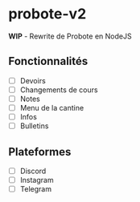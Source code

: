 # probote-v2
**WIP** - Rewrite de Probote en NodeJS

## Fonctionnalités
- [ ] Devoirs
- [ ] Changements de cours
- [ ] Notes
- [ ] Menu de la cantine
- [ ] Infos
- [ ] Bulletins

## Plateformes
- [ ] Discord
- [ ] Instagram
- [ ] Telegram
